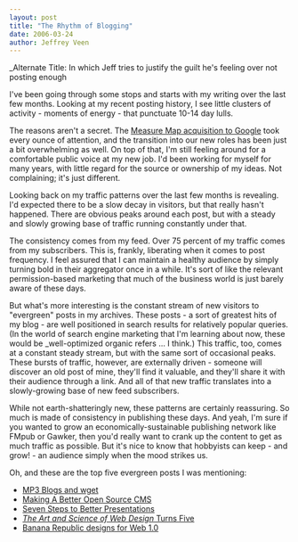 ```yaml
--- 
layout: post
title: "The Rhythm of Blogging"
date: 2006-03-24
author: Jeffrey Veen
---
```

_Alternate Title: In which Jeff tries to justify the guilt he's feeling over not posting enough

I've been going through some stops and starts with my writing over the last few months. Looking at my recent posting history, I see little clusters of activity - moments of energy - that punctuate 10-14 day lulls. 

The reasons aren't a secret. The <a href="http://www.veen.com/jeff/archives/000855.html">Measure Map acquisition to Google</a> took every ounce of attention, and the transition into our new roles has been just a bit overwhelming as well. On top of that, I'm still feeling around for a comfortable public voice at my new job. I'd been working for myself for many years, with little regard for the source or ownership of my ideas. Not complaining; it's just different.

Looking back on my traffic patterns over the last few months is revealing. I'd expected there to be a slow decay in visitors, but that really hasn't happened. There are obvious peaks around each post, but with a steady and slowly growing base of traffic running constantly under that.

The consistency comes from my feed. Over 75 percent of my traffic comes from my subscribers. This is, frankly, liberating when it comes to post frequency. I feel assured that I can maintain a healthy audience by simply turning bold in their aggregator once in a while. It's sort of like the relevant permission-based marketing that much of the business world is just barely aware of these days.

But what's more interesting is the constant stream of new visitors to "evergreen" posts in my archives. These posts - a sort of greatest hits of my blog - are well positioned in search results for relatively popular queries. (In the world of search engine marketing that I'm learning about now, these would be _well-optimized organic refers ... I think.) This traffic, too, comes at a constant steady stream, but with the same sort of occasional peaks. These bursts of traffic, however, are externally driven - someone will discover an old post of mine, they'll find it valuable, and they'll share it with their audience through a link. And all of that new traffic translates into a slowly-growing base of new feed subscribers.

While not earth-shatteringly new, these patterns are certainly reassuring. So much is made of consistency in publishing these days. And yeah, I'm sure if you wanted to grow an economically-sustainable publishing network like FMpub or Gawker, then you'd really want to crank up the content to get as much traffic as possible. But it's nice to know that hobbyists can keep - and grow! - an audience simply when the mood strikes us.

Oh, and these are the top five evergreen posts I was mentioning:

<ul><li><a href="http://www.veen.com/jeff/archives/000573.html">MP3 Blogs and wget</a></li>
<li><a href="http://www.veen.com/jeff/archives/000622.html">Making A Better Open Source CMS</a></li>
<li><a href="http://www.veen.com/jeff/archives/000483.html">Seven Steps to Better Presentations</a></li>
<li><a href="http://www.veen.com/jeff/archives/000747.html"><cite>The Art and Science of Web Design</cite> Turns Five</a></li>
<li><a href="http://www.veen.com/jeff/archives/000803.html">Banana Republic designs for Web 1.0</a></li></ul>
&#8203;